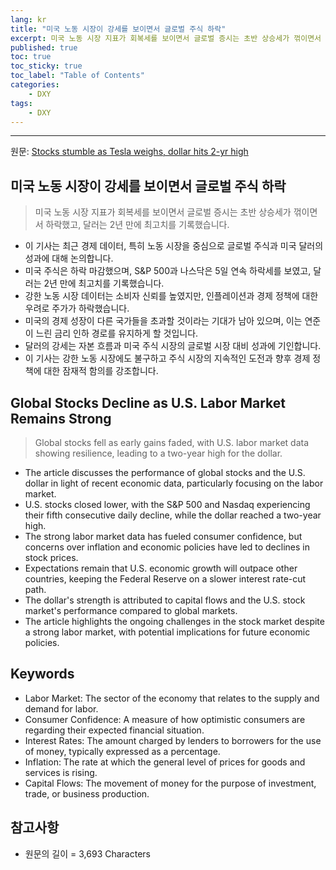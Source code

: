 ```yaml
---
lang: kr
title: "미국 노동 시장이 강세를 보이면서 글로벌 주식 하락"
excerpt: 미국 노동 시장 지표가 회복세를 보이면서 글로벌 증시는 초반 상승세가 꺾이면서 하락했고, 달러는 2년 만에 최고치를 기록했습니다.
published: true
toc: true
toc_sticky: true
toc_label: "Table of Contents"
categories:
    - DXY
tags:
    - DXY
---
```


---

  원문: [Stocks stumble as Tesla weighs, dollar hits 2-yr high](https://www.investing.com/news/economy-news/asia-shares-get-off-to-bumpy-start-in-2025-with-trumps-policies-in-focus-3793459)

## 미국 노동 시장이 강세를 보이면서 글로벌 주식 하락

> 미국 노동 시장 지표가 회복세를 보이면서 글로벌 증시는 초반 상승세가 꺾이면서 하락했고, 달러는 2년 만에 최고치를 기록했습니다.


- 이 기사는 최근 경제 데이터, 특히 노동 시장을 중심으로 글로벌 주식과 미국 달러의 성과에 대해 논의합니다.
- 미국 주식은 하락 마감했으며, S&P 500과 나스닥은 5일 연속 하락세를 보였고, 달러는 2년 만에 최고치를 기록했습니다.
- 강한 노동 시장 데이터는 소비자 신뢰를 높였지만, 인플레이션과 경제 정책에 대한 우려로 주가가 하락했습니다.
- 미국의 경제 성장이 다른 국가들을 초과할 것이라는 기대가 남아 있으며, 이는 연준이 느린 금리 인하 경로를 유지하게 할 것입니다.
- 달러의 강세는 자본 흐름과 미국 주식 시장의 글로벌 시장 대비 성과에 기인합니다.
- 이 기사는 강한 노동 시장에도 불구하고 주식 시장의 지속적인 도전과 향후 경제 정책에 대한 잠재적 함의를 강조합니다.

## Global Stocks Decline as U.S. Labor Market Remains Strong

> Global stocks fell as early gains faded, with U.S. labor market data showing resilience, leading to a two-year high for the dollar.


- The article discusses the performance of global stocks and the U.S. dollar in light of recent economic data, particularly focusing on the labor market.
- U.S. stocks closed lower, with the S&P 500 and Nasdaq experiencing their fifth consecutive daily decline, while the dollar reached a two-year high.
- The strong labor market data has fueled consumer confidence, but concerns over inflation and economic policies have led to declines in stock prices.
- Expectations remain that U.S. economic growth will outpace other countries, keeping the Federal Reserve on a slower interest rate-cut path.
- The dollar's strength is attributed to capital flows and the U.S. stock market's performance compared to global markets.
- The article highlights the ongoing challenges in the stock market despite a strong labor market, with potential implications for future economic policies.

## Keywords

- Labor Market: The sector of the economy that relates to the supply and demand for labor.
- Consumer Confidence: A measure of how optimistic consumers are regarding their expected financial situation.
- Interest Rates: The amount charged by lenders to borrowers for the use of money, typically expressed as a percentage.
- Inflation: The rate at which the general level of prices for goods and services is rising.
- Capital Flows: The movement of money for the purpose of investment, trade, or business production.

## 참고사항

- 원문의 길이 = 3,693 Characters

